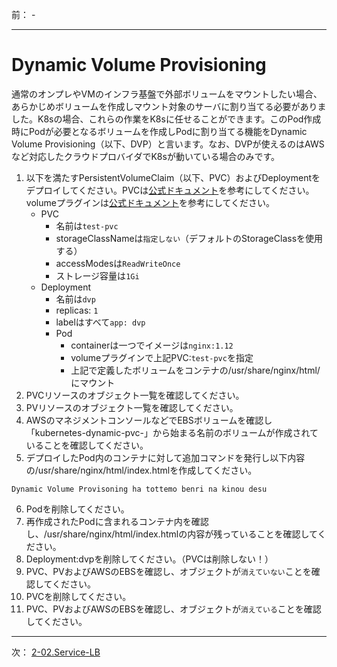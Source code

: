 前： -

---

# Dynamic Volume Provisioning
通常のオンプレやVMのインフラ基盤で外部ボリュームをマウントしたい場合、あらかじめボリュームを作成しマウント対象のサーバに割り当てる必要がありました。K8sの場合、これらの作業をK8sに任せることができます。このPod作成時にPodが必要となるボリュームを作成しPodに割り当てる機能をDynamic Volume Provisioning（以下、DVP）と言います。なお、DVPが使えるのはAWSなど対応したクラウドプロバイダでK8sが動いている場合のみです。

1. 以下を満たすPersistentVolumeClaim（以下、PVC）およびDeploymentをデプロイしてください。PVCは[公式ドキュメント](https://kubernetes.io/docs/concepts/storage/persistent-volumes/#persistentvolumeclaims)を参考にしてください。volumeプラグインは[公式ドキュメント](https://kubernetes.io/docs/concepts/storage/persistent-volumes/#claims-as-volumes)を参考にしてください。
   - PVC
     - 名前は``test-pvc``
     - storageClassNameは``指定しない``（デフォルトのStorageClassを使用する）
     - accessModesは``ReadWriteOnce``
     - ストレージ容量は``1Gi``
   - Deployment
     - 名前は``dvp``
     - replicas: ``1``
     - labelはすべて``app: dvp``
     - Pod
       - containerは一つでイメージは``nginx:1.12``
       - volumeプラグインで上記PVC:``test-pvc``を指定
       - 上記で定義したボリュームをコンテナの/usr/share/nginx/html/にマウント
2. PVCリソースのオブジェクト一覧を確認してください。
3. PVリソースのオブジェクト一覧を確認してください。
4. AWSのマネジメントコンソールなどでEBSボリュームを確認し「kubernetes-dynamic-pvc-」から始まる名前のボリュームが作成されていることを確認してください。
5. デプロイしたPod内のコンテナに対して追加コマンドを発行し以下内容の/usr/share/nginx/html/index.htmlを作成してください。
  ```
  Dynamic Volume Provisoning ha tottemo benri na kinou desu
  ```
6. Podを削除してください。
7. 再作成されたPodに含まれるコンテナ内を確認し、/usr/share/nginx/html/index.htmlの内容が残っていることを確認してください。
8. Deployment:dvpを削除してください。（PVCは削除しない！）
9. PVC、PVおよびAWSのEBSを確認し、オブジェクトが``消えていない``ことを確認してください。
10. PVCを削除してください。
11. PVC、PVおよびAWSのEBSを確認し、オブジェクトが``消えている``ことを確認してください。

---

次： [2-02.Service-LB](2-02.Service-LB.md)  
